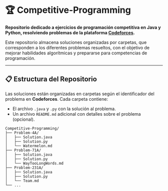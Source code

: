 # 🏆 Competitive-Programming  

**Repositorio dedicado a ejercicios de programación competitiva en Java y Python, resolviendo problemas de la plataforma [Codeforces](https://codeforces.com/).**  

Este repositorio almacena soluciones organizadas por carpetas, que corresponden a los diferentes problemas resueltos, con el objetivo de mejorar habilidades algorítmicas y prepararse para competencias de programación.

---

## 📋 Estructura del Repositorio  
Las soluciones están organizadas en carpetas según el identificador del problema en **Codeforces**. Cada carpeta contiene:  
- El archivo `.java` y `.py` con la solución al problema.  
- Un archivo `README.md` adicional con detalles sobre el problema (opcional).  

```plaintext
Competitive-Programming/
├── Problem-4A/
│   ├── Solution.java
│   ├── Solution.py
│   └── Watermelon.md
├── Problem-71A/
│   ├── Solution.java
│   ├── Solution.py
│   └── WayTooLongWords.md
├── Problem-231A/
│   ├── Solution.java
│   ├── Solution.py
│   └── Team.md
└── ...
